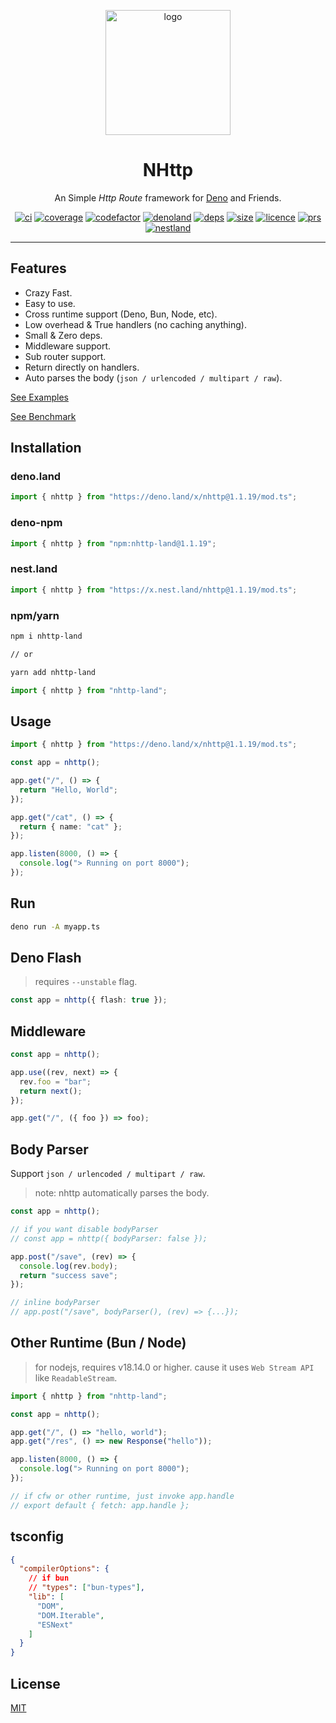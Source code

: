 <!-- // deno-fmt-ignore-file -->

<p align="center">
  <a href="https://github.com/nhttp/nhttp"><img height="200" style="height: 200px" src="https://raw.githubusercontent.com/nhttp/nhttp/master/dummy/logo.png" alt="logo"></a>
  <h1 align="center">NHttp</h1>
</p>
<p align="center">
An Simple <i>Http Route</i> framework for <a href="https://deno.land/">Deno</a> and Friends.
</p>
<p align="center">
   <a href="https://github.com/nhttp/nhttp"><img src="https://github.com/nhttp/nhttp/workflows/ci/badge.svg" alt="ci" /></a>
   <a href="https://codecov.io/gh/nhttp/nhttp"><img src="https://codecov.io/gh/nhttp/nhttp/branch/master/graph/badge.svg?token=SJ2NZQ0ZJG" alt="coverage" /></a>
   <a href="https://www.codefactor.io/repository/github/nhttp/nhttp/overview/master"><img src="https://www.codefactor.io/repository/github/nhttp/nhttp/badge/master" alt="codefactor" /></a>
   <a href="https://deno.land/x/nhttp"><img src="https://img.shields.io/endpoint?url=https%3A%2F%2Fdeno-visualizer.danopia.net%2Fshields%2Flatest-version%2Fx%2Fnhttp@1.1.19%2Fmod.ts" alt="denoland" /></a>
   <a href="https://deno.land/x/nhttp"><img src="https://img.shields.io/endpoint?url=https%3A%2F%2Fdeno-visualizer.danopia.net%2Fshields%2Fdep-count%2Fhttps%2Fdeno.land%2Fx%2Fnhttp@1.1.19%2Fmod.ts" alt="deps" /></a>
   <a href="https://deno.land/x/nhttp"><img src="https://img.shields.io/endpoint?url=https%3A%2F%2Fdeno-visualizer.danopia.net%2Fshields%2Fcache-size%2Fhttps%2Fdeno.land%2Fx%2Fnhttp@1.1.19%2Fmod.ts" alt="size" /></a>
   <a href="http://badges.mit-license.org"><img src="https://img.shields.io/:license-mit-blue.svg" alt="licence" /></a>
   <a href="http://makeapullrequest.com"><img src="https://img.shields.io/badge/PRs-welcome-blue.svg" alt="prs" /></a>
   <a href="https://nest.land/package/nhttp"><img src="https://nest.land/badge.svg" alt="nestland" /></a>
</p>
<hr/>

## Features

- Crazy Fast.
- Easy to use.
- Cross runtime support (Deno, Bun, Node, etc).
- Low overhead & True handlers (no caching anything).
- Small & Zero deps.
- Middleware support.
- Sub router support.
- Return directly on handlers.
- Auto parses the body (`json / urlencoded / multipart / raw`).

[See Examples](https://github.com/nhttp/nhttp/tree/master/examples)

[See Benchmark](https://nhttp.deno.dev/benchmark)

## Installation

### deno.land

```ts
import { nhttp } from "https://deno.land/x/nhttp@1.1.19/mod.ts";
```

### deno-npm

```ts
import { nhttp } from "npm:nhttp-land@1.1.19";
```

### nest.land

```ts
import { nhttp } from "https://x.nest.land/nhttp@1.1.19/mod.ts";
```

### npm/yarn

```bash
npm i nhttp-land

// or

yarn add nhttp-land
```

```ts
import { nhttp } from "nhttp-land";
```

## Usage

```ts
import { nhttp } from "https://deno.land/x/nhttp@1.1.19/mod.ts";

const app = nhttp();

app.get("/", () => {
  return "Hello, World";
});

app.get("/cat", () => {
  return { name: "cat" };
});

app.listen(8000, () => {
  console.log("> Running on port 8000");
});
```

## Run

```bash
deno run -A myapp.ts
```

## Deno Flash

> requires `--unstable` flag.

```ts
const app = nhttp({ flash: true });
```

## Middleware

```ts
const app = nhttp();

app.use((rev, next) => {
  rev.foo = "bar";
  return next();
});

app.get("/", ({ foo }) => foo);
```

## Body Parser

Support `json / urlencoded / multipart / raw`.

> note: nhttp automatically parses the body.

```ts
const app = nhttp();

// if you want disable bodyParser
// const app = nhttp({ bodyParser: false });

app.post("/save", (rev) => {
  console.log(rev.body);
  return "success save";
});

// inline bodyParser
// app.post("/save", bodyParser(), (rev) => {...});
```

## Other Runtime (Bun / Node)

> for nodejs, requires v18.14.0 or higher. cause it uses `Web Stream API` like
> `ReadableStream`.

```ts
import { nhttp } from "nhttp-land";

const app = nhttp();

app.get("/", () => "hello, world");
app.get("/res", () => new Response("hello"));

app.listen(8000, () => {
  console.log("> Running on port 8000");
});

// if cfw or other runtime, just invoke app.handle
// export default { fetch: app.handle };
```

## tsconfig

```json
{
  "compilerOptions": {
    // if bun
    // "types": ["bun-types"],
    "lib": [
      "DOM",
      "DOM.Iterable",
      "ESNext"
    ]
  }
}
```

## License

[MIT](LICENSE)
